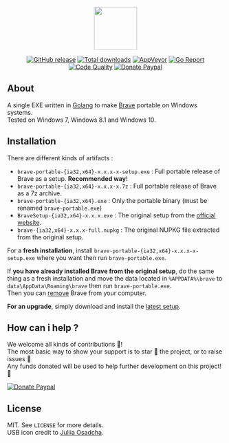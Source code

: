 <p align="center"><a href="https://github.com/crazy-max/brave-portable" target="_blank"><img width="100" src="https://github.com/crazy-max/brave-portable/blob/master/res/logo.png"></a></p>

<p align="center">
  <a href="https://github.com/crazy-max/brave-portable/releases/latest"><img src="https://img.shields.io/github/release/crazy-max/brave-portable.svg?style=flat-square" alt="GitHub release"></a>
  <a href="https://github.com/crazy-max/brave-portable/releases/latest"><img src="https://img.shields.io/github/downloads/crazy-max/brave-portable/total.svg?style=flat-square" alt="Total downloads"></a>
  <a href="https://ci.appveyor.com/project/crazy-max/brave-portable"><img src="https://img.shields.io/appveyor/ci/crazy-max/brave-portable.svg?style=flat-square" alt="AppVeyor"></a>
  <a href="https://goreportcard.com/report/github.com/crazy-max/brave-portable"><img src="https://goreportcard.com/badge/github.com/crazy-max/brave-portable?style=flat-square" alt="Go Report"></a>
  <a href="https://www.codacy.com/app/crazy-max/brave-portable"><img src="https://img.shields.io/codacy/grade/a416cd778ef743de91623aca7a622a8e.svg?style=flat-square" alt="Code Quality"></a>
  <a href="https://www.paypal.com/cgi-bin/webscr?cmd=_s-xclick&hosted_button_id=SCMXA34TCLGMG"><img src="https://img.shields.io/badge/donate-paypal-7057ff.svg?style=flat-square" alt="Donate Paypal"></a>
</p>

## About

A single EXE written in [Golang](https://golang.org/) to make [Brave](https://brave.com) portable on Windows systems.<br />
Tested on Windows 7, Windows 8.1 and Windows 10.

## Installation

There are different kinds of artifacts :

* `brave-portable-{ia32,x64}-x.x.x-x-setup.exe` : Full portable release of Brave as a setup. **Recommended way**!
* `brave-portable-{ia32,x64}-x.x.x-x.7z` : Full portable release of Brave as a 7z archive.
* `brave-portable-{ia32,x64}.exe` : Only the portable binary (must be renamed `brave-portable.exe`)
* `BraveSetup-{ia32,x64}-x.x.x.exe` : The original setup from the [official website](https://brave.com/downloads.html).
* `brave-{ia32,x64}-x.x.x-full.nupkg` : The original NUPKG file extracted from the original setup.

For a **fresh installation**, install `brave-portable-{ia32,x64}-x.x.x-x-setup.exe` where you want then run `brave-portable.exe`.

If **you have already installed Brave from the original setup**, do the same thing as a fresh installation and move the data located in `%APPDATA%\brave` to `data\AppData\Roaming\brave` then run `brave-portable.exe`.<br />
Then you can [remove](https://support.microsoft.com/en-us/instantanswers/ce7ba88b-4e95-4354-b807-35732db36c4d/repair-or-remove-programs) Brave from your computer.

**For an upgrade**, simply download and install the [latest setup](https://github.com/crazy-max/brave-portable/releases/latest).

## How can i help ?

We welcome all kinds of contributions :raised_hands:!<br />
The most basic way to show your support is to star :star2: the project, or to raise issues :speech_balloon:<br />
Any funds donated will be used to help further development on this project! :gift_heart:

[![Donate Paypal](https://raw.githubusercontent.com/crazy-max/brave-portable/master/res/paypal.png)](https://www.paypal.com/cgi-bin/webscr?cmd=_s-xclick&hosted_button_id=SCMXA34TCLGMG)

## License

MIT. See `LICENSE` for more details.<br />
USB icon credit to [Juliia Osadcha](https://www.iconfinder.com/Juliia_Os).
